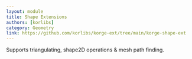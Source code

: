 ```yaml
---
layout: module
title: Shape Extensions
authors: [korlibs]
category: Geometry
link: https://github.com/korlibs/korge-ext/tree/main/korge-shape-ext
---
```


Supports triangulating, shape2D operations & mesh path finding.
